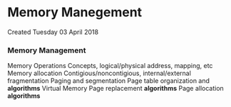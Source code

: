 # Memory Manegement
Created Tuesday 03 April 2018

### Memory Management
Memory Operations
Concepts, logical/physical address, mapping, etc
Memory allocation
Contigious/noncontigious, internal/external fragmentation
Paging and segmentation
Page table organization and **algorithms**
Virtual Memory
Page replacement **algorithms**
Page allocation **algorithms**


